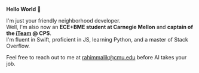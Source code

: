 **Hello World** 👋

I'm just your friendly neighborhood developer.<br/>Well, I'm also now an **ECE+BME student at Carnegie Mellon** and **captain of the [iTeam](https://github.com/cps-innovation-team) @ CPS**.<br/>I'm fluent in Swift, proficient in JS, learning Python, and a master of Stack Overflow.

Feel free to reach out to me at [rahimmalik@cmu.edu](mailto:rahimmalik@cmu.edu) before AI takes your job.
